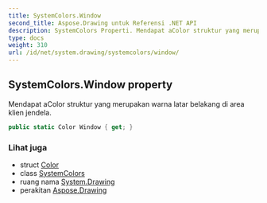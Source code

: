 ```yaml
---
title: SystemColors.Window
second_title: Aspose.Drawing untuk Referensi .NET API
description: SystemColors Properti. Mendapat aColor struktur yang merupakan warna latar belakang di area klien jendela.
type: docs
weight: 310
url: /id/net/system.drawing/systemcolors/window/
---
```

## SystemColors.Window property

Mendapat aColor struktur yang merupakan warna latar belakang di area klien jendela.

```csharp
public static Color Window { get; }
```

### Lihat juga

* struct [Color](../../color/)
* class [SystemColors](../)
* ruang nama [System.Drawing](../../systemcolors/)
* perakitan [Aspose.Drawing](../../../)


